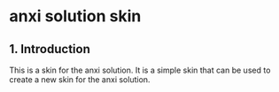# anxi solution skin

## 1. Introduction

This is a skin for the anxi solution. It is a simple skin that can be used to create a new skin for the anxi solution.
